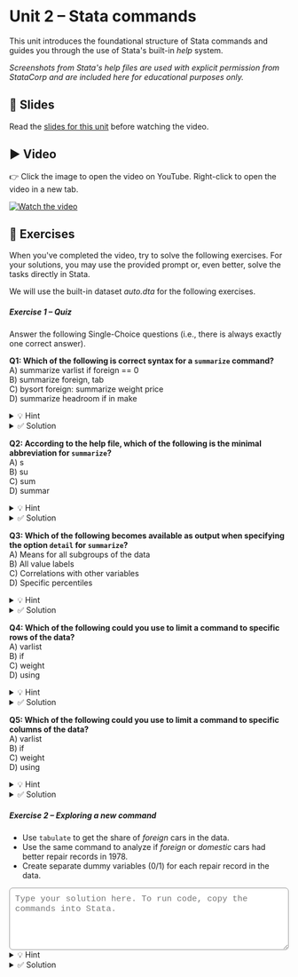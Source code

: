 # Unit 2 – Stata commands

This unit introduces the foundational structure of Stata commands and guides you through the use of Stata's built-in *help* system. 

*Screenshots from Stata's help files are used with explicit permission from StataCorp and are included here for educational purposes only.*

## 📄 Slides

Read the [slides for this unit](unit02_slides.pdf) before watching the video.

## ▶️ Video

👉 Click the image to open the video on YouTube. Right-click to open the video in a new tab.

[![Watch the video](https://img.youtube.com/vi/7z9fCGeyWZI/0.jpg)](https://www.youtube.com/watch?v=7z9fCGeyWZI)

## 🧪 Exercises

When you've completed the video, try to solve the following exercises. For your solutions, you may use the provided prompt or, even better, solve the tasks directly in Stata.

<span style="display:block; margin-top:0.5em;"></span>

We will use the built-in dataset *auto.dta* for the following exercises. 

<h5>Exercise 1 – Quiz</h5>

Answer the following Single-Choice questions (i.e., there is always exactly one correct answer). <br>

<span style="display:block; margin-top:0.5em;"></span>

**Q1: Which of the following is correct syntax for a `summarize` command?** <br>
A) summarize varlist if foreign == 0 <br>
B) summarize foreign, tab <br>
C) bysort foreign: summarize weight price <br>
D) summarize headroom if in make

<details>
<summary>💡 Hint</summary>

To consult the *help* file, type: `help summarize`

</details>

<details>
<summary>✅ Solution</summary>

**Correct answer: C** <br>
In A, we pass a variable called *varlist* to `summarize`. This variable does not exist in the data though. <br>
In B, we specify an *option* that is not allowed for `summarize`. <br>
In D, we do not specify an *if*-condition and the variable *make* does not specify observation numbers needed for *in*. <br>
</details>

<span style="display:block; margin-top:0.5em;"></span>

**Q2: According to the help file, which of the following is the minimal abbreviation for `summarize`?** <br>
A) s <br>
B) su <br>
C) sum <br>
D) summar

<details>
<summary>💡 Hint</summary>

You can identify the minimal abbreviation by the underlined part of the command.

</details>

<details>
<summary>✅ Solution</summary>

**Correct answer: B** <br>
</details>

<span style="display:block; margin-top:0.5em;"></span>

**Q3: Which of the following becomes available as output when specifying the option `detail` for `summarize`?**<br>
A) Means for all subgroups of the data <br>
B) All value labels <br>
C) Correlations with other variables <br>
D) Specific percentiles 

<details>
<summary>💡 Hint</summary>

Scroll down the *help* file until you find the **Stored results**.

</details>

<details>
<summary>✅ Solution</summary>

**Correct answer: D** <br>
To calculate means for subgroups, you could use the prefix `bysort`. <br>
To get value labels, you could use the command `codebook`. <br>
To calculate correlations, you could use the command `correlate`.
</details>

<span style="display:block; margin-top:0.5em;"></span>

**Q4: Which of the following could you use to limit a command to specific rows of the data?**<br>
A) varlist <br>
B) if <br>
C) weight <br>
D) using 

<details>
<summary>💡 Hint</summary>

You may find a suitable **Example** in the *help* file of the command `generate`.

</details>

<details>
<summary>✅ Solution</summary>

**Correct answer: B** <br>
*if* needs a condition to select observations (rows) of your data.
</details>

<span style="display:block; margin-top:0.5em;"></span>

**Q5: Which of the following could you use to limit a command to specific columns of the data?**<br>
A) varlist <br>
B) if <br>
C) weight <br>
D) using 

<details>
<summary>💡 Hint</summary>

Try it out with `summarize`.

</details>

<details>
<summary>✅ Solution</summary>

**Correct answer: A** <br>
By passing selected variables to a command, the command will only execute for these variables (columns).

</details>

<h5>Exercise 2 – Exploring a new command</h5>

- Use `tabulate` to get the share of *foreign* cars in the data.
- Use the same command to analyze if *foreign* or *domestic* cars had better repair records in 1978.
- Create separate dummy variables (0/1) for each repair record in the data.

<textarea id="ex2-1" rows="5"
  style="width:100%;
         font-family: ui-monospace, SFMono-Regular, Menlo, Consolas, 'Liberation Mono', monospace;
         font-size: 0.95rem;
         padding: 0.6rem;
         border: 1px solid #999;
         border-radius: 6px;
         color: #000;
         background-color: #fff;
         outline: none;
         box-shadow: none;"
  placeholder="Type your solution here. To run code, copy the commands into Stata."></textarea>

<details>
<summary>💡 Hint</summary>

Carefully study the *help* file of `tabulate`. The command may behave differently depending on the number of variables passed to it. <br>
The variable *rep78* is an ordered categorical variable with 1 being the worst repair record, and 5 being the best.

</details>

<details>

<summary>✅ Solution</summary>

```stata
tab foreign
tab rep78 foreign
tab rep78, gen(rep_dummy)
 ```
 
The *option* `generate` creates five dummy variables *rep_dummy1*-*rep_dummy5*.

</details>

<span style="display:block; margin-top:4em;"></span>

